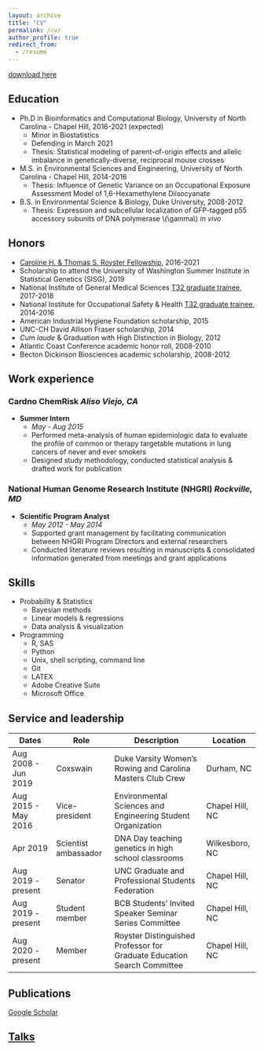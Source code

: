 ```yaml
---
layout: archive
title: "CV"
permalink: /cv/
author_profile: true
redirect_from:
  - /resume
---
```


[download here](https://kathiesun.github.io/files/resume_latest.pdf)

## Education
* Ph.D in Bioinformatics and Computational Biology, University of North Carolina - Chapel Hill, 2016-2021 (expected)
  * Minor in Biostatistics
  * Defending in March 2021
  * Thesis: Statistical modeling of parent-of-origin effects and allelic imbalance in genetically-diverse, reciprocal mouse crosses
* M.S. in Environmental Sciences and Engineering, University of North Carolina - Chapel Hill, 2014-2016
  * Thesis: Influence of Genetic Variance on an Occupational Exposure Assessment Model of 1,6-Hexamethylene Diisocyanate
* B.S. in Environmental Science & Biology, Duke University, 2008-2012
  * Thesis: Expression and subcellular localization of GFP-tagged p55 accessory subunits of DNA polymerase \\(\gamma\\) _in vivo_


## Honors

* [Caroline H. & Thomas S. Royster Fellowship](https://gradschool.unc.edu/funding/gradschool/royster/), 2016-2021
* Scholarship to attend the University of Washington Summer Institute in Statistical Genetics (SISG), 2019
* National Institute of General Medical Sciences [T32 graduate trainee](http://bcbcarolinat32.web.unc.edu/), 2017-2018
* National Institute for Occupational Safety & Health [T32 graduate trainee](https://osherc.sph.unc.edu/academic_programs/oes-industrial-hygiene.html), 2014-2016
* American Industrial Hygiene Foundation scholarship, 2015
* UNC-CH David Allison Fraser scholarship, 2014
* _Cum laude_ & Graduation with High Distinction in Biology, 2012
* Atlantic Coast Conference academic honor roll, 2008-2010
* Becton Dickinson Biosciences academic scholarship, 2008-2012

## Work experience
### Cardno ChemRisk _Aliso Viejo, CA_
* **Summer Intern**
  * _May - Aug 2015_
  * Performed meta-analysis of human epidemiologic data to evaluate the profile of common or therapy targetable mutations in lung cancers of never and ever smokers
  * Designed study methodology, conducted statistical analysis & drafted work for publication

### National Human Genome Research Institute (NHGRI) _Rockville, MD_
* **Scientific Program Analyst**
  * _May 2012 - May 2014_
  * Supported grant management by facilitating communication between NHGRI Program Directors and external researchers
  * Conducted literature reviews resulting in manuscripts & consolidated information generated from meetings and grant applications

## Skills
* Probability & Statistics
  * Bayesian methods
  * Linear models & regressions
  * Data analysis & visualization
* Programming
  * R, SAS
  * Python
  * Unix, shell scripting, command line
  * Git
  * LATEX
  * Adobe Creative Suite
  * Microsoft Office

## Service and leadership

| Dates       | Role        | Description | Location    |
| ----------- | ----------- | ----------- | ----------- |
| Aug 2008 - Jun 2019 | Coxswain | Duke Varsity Women’s Rowing and Carolina Masters Club Crew | Durham, NC |
| Aug 2015 - May 2016 | Vice-president | Environmental Sciences and Engineering Student Organization | Chapel Hill, NC |
| Apr 2019 | Scientist ambassador | DNA Day teaching genetics in high school classrooms | Wilkesboro, NC |
| Aug 2019 - present | Senator | UNC Graduate and Professional Students Federation | Chapel Hill, NC |
| Aug 2019 - present | Student member | BCB Students’ Invited Speaker Seminar Series Committee | Chapel Hill, NC |
| Aug 2020 - present | Member | Royster Distinguished Professor for Graduate Education Search Committee | Chapel Hill, NC |

## Publications
  [Google Scholar](https://scholar.google.com/citations?user=qo9bddwAAAAJ&hl=en)

## [Talks](https://kathiesun.github.io/presentations)
